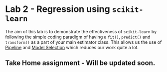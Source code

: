 # Lab 2 - Regression using `scikit-learn`

The aim of this lab is to demonstrate the effectiveness of `scikit-learn` by following the simple coding paradigm of having a `fit()`, `predict()` and `transform()` as a part of your main estimator class. This allows us the use of <a href="https://scikit-learn.org/stable/modules/generated/sklearn.pipeline.Pipeline.html">Pipeline</a> and <a href="https://scikit-learn.org/stable/model_selection.html">Model Selection</a> which reduces our work quite a lot.

## Take Home assignment - Will be updated soon. 